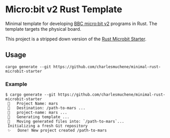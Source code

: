 # Micro:bit v2 Rust Template

Minimal template for developing [BBC micro:bit v2](https://microbit.org/) programs in Rust. The template targets the physical board.

This project is a stripped down version of the [Rust Microbit Starter](https://github.com/mdarrik/rust-microbit-starter).

## Usage

``` console
cargo generate --git https://github.com/charlesmuchene/minimal-rust-microbit-starter
```

### Example

```console
$ cargo generate --git https://github.com/charlesmuchene/minimal-rust-microbit-starter
 🤷   Project Name: mars
 🔧   Destination: /path-to-mars ...
 🔧   project-name: mars ...
 🔧   Generating template ...
 🔧   Moving generated files into: `/path-to-mars`...
 Initializing a fresh Git repository
 ✨   Done! New project created /path-to-mars
```
